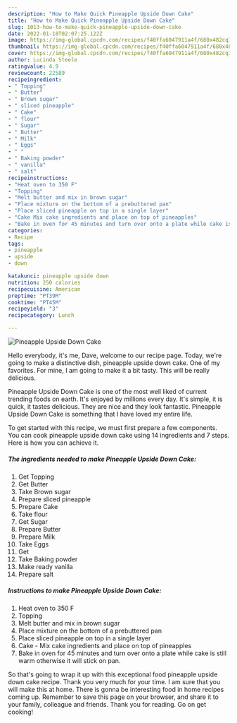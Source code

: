 ```yaml
---
description: "How to Make Quick Pineapple Upside Down Cake"
title: "How to Make Quick Pineapple Upside Down Cake"
slug: 1013-how-to-make-quick-pineapple-upside-down-cake
date: 2022-01-18T02:07:25.122Z
image: https://img-global.cpcdn.com/recipes/f40ffa6047911a4f/680x482cq70/pineapple-upside-down-cake-recipe-main-photo.jpg
thumbnail: https://img-global.cpcdn.com/recipes/f40ffa6047911a4f/680x482cq70/pineapple-upside-down-cake-recipe-main-photo.jpg
cover: https://img-global.cpcdn.com/recipes/f40ffa6047911a4f/680x482cq70/pineapple-upside-down-cake-recipe-main-photo.jpg
author: Lucinda Steele
ratingvalue: 4.9
reviewcount: 22589
recipeingredient:
- " Topping"
- " Butter"
- " Brown sugar"
- " sliced pineapple"
- " Cake"
- " flour"
- " Sugar"
- " Butter"
- " Milk"
- " Eggs"
- " "
- " Baking powder"
- " vanilla"
- " salt"
recipeinstructions:
- "Heat oven to 350 F"
- "Topping"
- "Melt butter and mix in brown sugar"
- "Place mixture on the bottom of a prebuttered pan"
- "Place sliced pineapple on top in a single layer"
- "Cake Mix cake ingredients and place on top of pineapples"
- "Bake in oven for 45 minutes and turn over onto a plate while cake is still warm otherwise it will stick on pan."
categories:
- Recipe
tags:
- pineapple
- upside
- down

katakunci: pineapple upside down 
nutrition: 250 calories
recipecuisine: American
preptime: "PT39M"
cooktime: "PT45M"
recipeyield: "3"
recipecategory: Lunch

---
```



![Pineapple Upside Down Cake](https://img-global.cpcdn.com/recipes/f40ffa6047911a4f/680x482cq70/pineapple-upside-down-cake-recipe-main-photo.jpg)

Hello everybody, it's me, Dave, welcome to our recipe page. Today, we're going to make a distinctive dish, pineapple upside down cake. One of my favorites. For mine, I am going to make it a bit tasty. This will be really delicious.



Pineapple Upside Down Cake is one of the most well liked of current trending foods on earth. It's enjoyed by millions every day. It's simple, it is quick, it tastes delicious. They are nice and they look fantastic. Pineapple Upside Down Cake is something that I have loved my entire life.


To get started with this recipe, we must first prepare a few components. You can cook pineapple upside down cake using 14 ingredients and 7 steps. Here is how you can achieve it.

<!--inarticleads1-->

##### The ingredients needed to make Pineapple Upside Down Cake:

1. Get  Topping
1. Get  Butter
1. Take  Brown sugar
1. Prepare  sliced pineapple
1. Prepare  Cake
1. Take  flour
1. Get  Sugar
1. Prepare  Butter
1. Prepare  Milk
1. Take  Eggs
1. Get  
1. Take  Baking powder
1. Make ready  vanilla
1. Prepare  salt




<!--inarticleads2-->

##### Instructions to make Pineapple Upside Down Cake:

1. Heat oven to 350 F
1. Topping
1. Melt butter and mix in brown sugar
1. Place mixture on the bottom of a prebuttered pan
1. Place sliced pineapple on top in a single layer
1. Cake - Mix cake ingredients and place on top of pineapples
1. Bake in oven for 45 minutes and turn over onto a plate while cake is still warm otherwise it will stick on pan.




So that's going to wrap it up with this exceptional food pineapple upside down cake recipe. Thank you very much for your time. I am sure that you will make this at home. There is gonna be interesting food in home recipes coming up. Remember to save this page on your browser, and share it to your family, colleague and friends. Thank you for reading. Go on get cooking!
